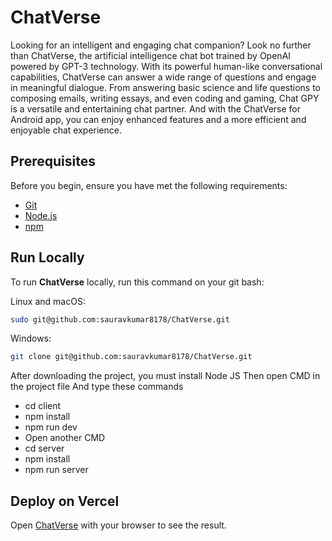 # ChatVerse

Looking for an intelligent and engaging chat companion? Look no further than ChatVerse, the artificial
intelligence chat bot trained by OpenAI powered by GPT-3 technology. With its powerful human-like
conversational capabilities, ChatVerse can answer a wide range of questions and engage in meaningful
dialogue. From answering basic science and life questions to composing emails, writing essays, and even
coding and gaming, Chat GPY is a versatile and entertaining chat partner. And with the ChatVerse for
Android app, you can enjoy enhanced features and a more efficient and enjoyable chat experience.

## Prerequisites

Before you begin, ensure you have met the following requirements:

* [Git](https://git-scm.com/downloads "Download Git")
* [Node.js](https://nodejs.org/en "Download Node") 
* [npm](https://www.npmjs.com/ "Download Node")

## Run Locally

To run **ChatVerse** locally, run this command on your git bash:

Linux and macOS:

```bash
sudo git@github.com:sauravkumar8178/ChatVerse.git
```

Windows:

```bash
git clone git@github.com:sauravkumar8178/ChatVerse.git
```
After downloading the project, you must install Node JS Then open CMD in the project file And type
these commands
- cd client
- npm install
- npm run dev
- Open another CMD
- cd server
- npm install
- npm run server


## Deploy on Vercel

Open [ChatVerse](https://chat-verse-sepia.vercel.app/) with your browser to see the result.
